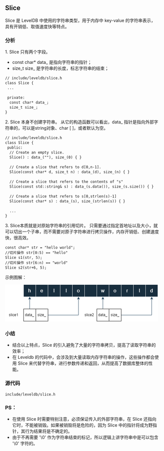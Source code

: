 ## Slice

Slice 是 LevelDB 中使用的字符串类型，用于内存中 key-value 的字符串表示，具有开销低、取值速度快等特点。

### 分析
1.&nbsp;Slice 只有两个字段。   
- const char* data_ 是指向字符串的指针；  
- size_t size_ 是字符串的长度，标志字符串的结束；  
```
// include/leveldb/slice.h
class Slice {
 ...

 private:
  const char* data_;
  size_t size_;
}
```
2.&nbsp;Slice 本身不创建字符串。
从它的构造函数可以看出，data_ 指针是指向外部字符串的，可以是string对象、char [ ]，或者默认为空。
```
// include/leveldb/slice.h
class Slice {
 public:
  // Create an empty slice.
  Slice() : data_(""), size_(0) { }

  // Create a slice that refers to d[0,n-1].
  Slice(const char* d, size_t n) : data_(d), size_(n) { }

  // Create a slice that refers to the contents of "s"
  Slice(const std::string& s) : data_(s.data()), size_(s.size()) { }

  // Create a slice that refers to s[0,strlen(s)-1]
  Slice(const char* s) : data_(s), size_(strlen(s)) { }
  
  ...
}
```
3.&nbsp;Slice本质就是对原始字符串的引用切片。
只需要通过指定首地址以及大小，就可以切出一个子串，而不需要对原子字符串进行拷贝操作，内存开销低、创建速度快，很高效。
```
const char* str = "hello world";
//切片操作 str[0:5) == "hello"
Slice s1(str, 5);
//切片操作 str[6:n) == "world"
Slice s2(str+6, 5);
```
示例图解：  

![slice 示例](../img/slice.png "slice")

### 小结
- 结合以上特点，Slice 的引入避免了大量的字符串拷贝，提高了读取字符串的效率；
- 在 Leveldb 的代码中，会涉及到大量读取内存字符串的操作，这些操作都会使用 Slice 来代替字符串，进行参数传递和返回，从而提高了数据库整体的性能。

### 源代码
```
include/leveldb/slice.h
```

### PS：
- 在使用 Slice 时需要特别注意，必须保证传入的外部字符串，在 Slice 还指向它时，不能被销毁。如果被销毁将是危险的，因为 Slice 中的指针将成为野指针，其行为结果将是不确定的。
- 由于不再需要 '\0' 作为字符串结束的标记，所以逻辑上讲字符串中是可以包含 '\0' 字符的。